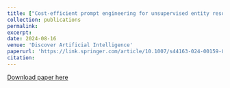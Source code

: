 ```yaml
---
title: ["Cost-efficient prompt engineering for unsupervised entity resolution in the product matching domain"](https://link.springer.com/article/10.1007/s44163-024-00159-8)
collection: publications
permalink: 
excerpt: 
date: 2024-08-16
venue: 'Discover Artificial Intelligence'
paperurl: 'https://link.springer.com/article/10.1007/s44163-024-00159-8'
citation: 
---
```


[Download paper here](https://link.springer.com/article/10.1007/s44163-024-00159-8)

